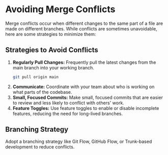 # Avoiding Merge Conflicts

Merge conflicts occur when different changes to the same part of a file are made on different branches. While conflicts are sometimes unavoidable, here are some strategies to minimize them:

## Strategies to Avoid Conflicts

1. **Regularly Pull Changes:** Frequently pull the latest changes from the main branch into your working branch.
    ```bash
    git pull origin main
    ```
2. **Communicate:** Coordinate with your team about who is working on what parts of the codebase.
3. **Small, Focused Commits:** Make small, focused commits that are easier to review and less likely to conflict with others' work.
4. **Feature Toggles:** Use feature toggles to enable or disable incomplete features, reducing the need for long-lived branches.

## Branching Strategy

Adopt a branching strategy like Git Flow, GitHub Flow, or Trunk-based development to reduce conflicts.

